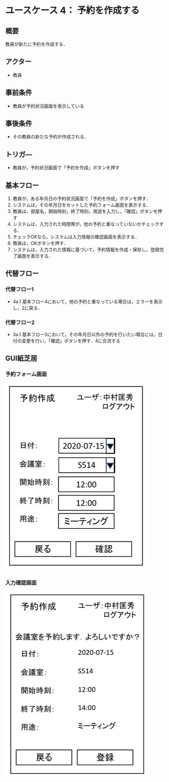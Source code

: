 # ユースケース 4： 予約を作成する

## 概要
教員が新たに予約を作成する．

## アクター
- 教員

## 事前条件
- 教員が予約状況画面を表示している

## 事後条件
- その教員の新たな予約が作成される．

## トリガ―
- 教員が，予約状況画面で「予約を作成」ボタンを押す

## 基本フロー
1. 教員が，ある年月日の予約状況画面で「予約を作成」ボタンを押す．
2. システムは，その年月日をセットした予約フォーム画面を表示する．
3. 教員は，部屋名，開始時刻，終了時刻，用途を入力し，「確認」ボタンを押す
4. システムは，入力された時間帯が，他の予約と重なっていないかチェックする．
5. チェックOKなら，システムは入力情報の確認画面を表示する．
6. 教員は，OKボタンを押す．
7. システムは，入力された情報に基づいて，予約情報を作成・保存し，登録完了画面を表示する．

## 代替フロー
### 代替フロー1
- 4a.1  基本フロー4において，他の予約と重なっている場合は，エラーを表示し，2に戻る．

### 代替フロー2
- 3a.1  基本フロー3において，その年月日以外の予約を行いたい場合には，日付の変更を行い，「確認」ボタンを押す．4に合流する

## GUI紙芝居
### 予約フォーム画面
<img src="img/scr_yoyaku.png">


### 入力確認画面
<img src="img/scr_kakunin.png">



